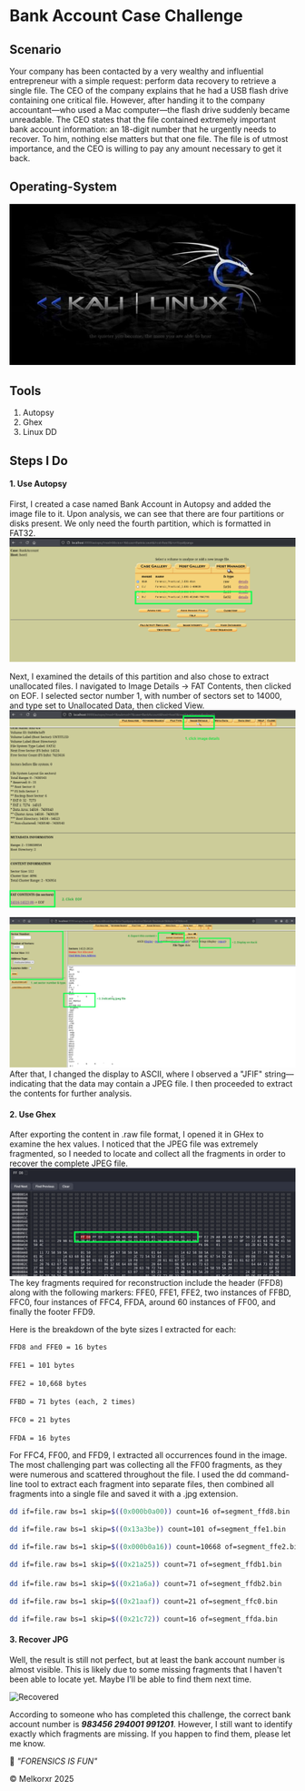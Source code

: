 # Bank Account Case Challenge

## Scenario

Your company has been contacted by a very wealthy and influential entrepreneur with a simple request: perform data recovery to retrieve a single file. The CEO of the company explains that he had a USB flash drive containing one critical file. However, after handing it to the company accountant—who used a Mac computer—the flash drive suddenly became unreadable. The CEO states that the file contained extremely important bank account information: an 18-digit number that he urgently needs to recover. To him, nothing else matters but that one file. The file is of utmost importance, and the CEO is willing to pay any amount necessary to get it back.

## Operating-System

![Kali](/img/KaliLinux.jpg)

## Tools

1. Autopsy 
2. Ghex
3. Linux DD

## Steps I Do

#### 1. Use Autopsy
First, I created a case named Bank Account in Autopsy and added the image file to it. Upon analysis, we can see that there are four partitions or disks present. We only need the fourth partition, which is formatted in FAT32.
![PartitionDisk](/img/BankAccount/1-1.png)

Next, I examined the details of this partition and also chose to extract unallocated files. I navigated to Image Details → FAT Contents, then clicked on EOF. I selected sector number 1, with number of sectors set to 14000, and type set to Unallocated Data, then clicked View.
![ImageDetails](/img/BankAccount/1-2.png)

![Contents](/img/BankAccount/1-3.png)
After that, I changed the display to ASCII, where I observed a "JFIF" string—indicating that the data may contain a JPEG file. I then proceeded to extract the contents for further analysis.

#### 2. Use Ghex
After exporting the content in .raw file format, I opened it in GHex to examine the hex values. I noticed that the JPEG file was extremely fragmented, so I needed to locate and collect all the fragments in order to recover the complete JPEG file.
![Ghex](/img/BankAccount/2-1.png)
The key fragments required for reconstruction include the header (FFD8) along with the following markers: FFE0, FFE1, FFE2, two instances of FFBD, FFC0, four instances of FFC4, FFDA, around 60 instances of FF00, and finally the footer FFD9.

Here is the breakdown of the byte sizes I extracted for each:

    FFD8 and FFE0 = 16 bytes

    FFE1 = 101 bytes

    FFE2 = 10,668 bytes

    FFBD = 71 bytes (each, 2 times)

    FFC0 = 21 bytes

    FFDA = 16 bytes

For FFC4, FF00, and FFD9, I extracted all occurrences found in the image.
The most challenging part was collecting all the FF00 fragments, as they were numerous and scattered throughout the file. I used the dd command-line tool to extract each fragment into separate files, then combined all fragments into a single file and saved it with a .jpg extension.
```bash
dd if=file.raw bs=1 skip=$((0x000b0a00)) count=16 of=segment_ffd8.bin
```
```bash
dd if=file.raw bs=1 skip=$((0x13a3be)) count=101 of=segment_ffe1.bin
```
```bash
dd if=file.raw bs=1 skip=$((0x000b0a16)) count=10668 of=segment_ffe2.bin
```
```bash
dd if=file.raw bs=1 skip=$((0x21a25)) count=71 of=segment_ffdb1.bin

dd if=file.raw bs=1 skip=$((0x21a6a)) count=71 of=segment_ffdb2.bin
```
```bash
dd if=file.raw bs=1 skip=$((0x21aaf)) count=21 of=segment_ffc0.bin
```
```bash
dd if=file.raw bs=1 skip=$((0x21c72)) count=16 of=segment_ffda.bin
```

#### 3. Recover JPG
Well, the result is still not perfect, but at least the bank account number is almost visible. This is likely due to some missing fragments that I haven't been able to locate yet. Maybe I’ll be able to find them next time.

![Recovered](/img/BankAccount/3-1.jpg)

According to someone who has completed this challenge, the correct bank account number is *__983456 294001 991201__*. However, I still want to identify exactly which fragments are missing. If you happen to find them, please let me know.

🎯 *"FORENSICS IS FUN"*

© Melkorxr 2025
